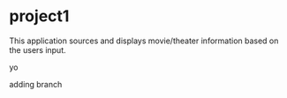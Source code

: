 # project1
This application sources and displays movie/theater information based on the users input.

yo

adding branch